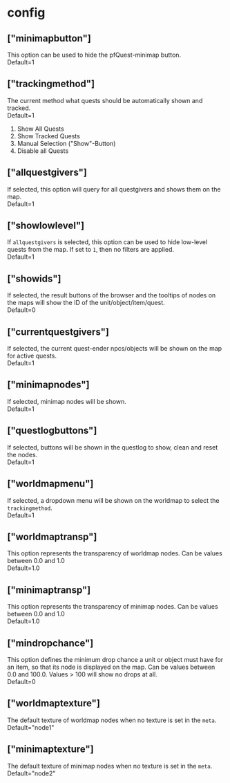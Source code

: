 config
======

## ["minimapbutton"]
This option can be used to hide the pfQuest-minimap button.  
Default=1

## ["trackingmethod"]
The current method what quests should be automatically shown and tracked.  
Default=1
1. Show All Quests
2. Show Tracked Quests
3. Manual Selection ("Show"-Button)
4. Disable all Quests

## ["allquestgivers"]
If selected, this option will query for all questgivers and shows them on the map.  
Default=1

## ["showlowlevel"]
If `allquestgivers` is selected, this option can be used to hide low-level quests from the map. If set to `1`, then no filters are applied.  
Default=1

## ["showids"]
If selected, the result buttons of the browser and the tooltips of nodes on the maps will show the ID of the unit/object/item/quest.  
Default=0

## ["currentquestgivers"]
If selected, the current quest-ender npcs/objects will be shown on the map for active quests.  
Default=1

## ["minimapnodes"]
If selected, minimap nodes will be shown.  
Default=1

## ["questlogbuttons"]
If selected, buttons will be shown in the questlog to show, clean and reset the nodes.  
Default=1

## ["worldmapmenu"]
If selected, a dropdown menu will be shown on the worldmap to select the `trackingmethod`.  
Default=1

## ["worldmaptransp"]
This option represents the transparency of worldmap nodes. Can be values between 0.0 and 1.0  
Default=1.0

## ["minimaptransp"]
This option represents the transparency of minimap nodes. Can be values between 0.0 and 1.0  
Default=1.0

## ["mindropchance"]
This option defines the minimum drop chance a unit or object must have for an item, so that its node is displayed on the map. Can be values between 0.0 and 100.0. Values > 100 will show no drops at all.  
Default=0

## ["worldmaptexture"]
The default texture of worldmap nodes when no texture is set in the `meta`.  
Default="node1"

## ["minimaptexture"]
The default texture of minimap nodes when no texture is set in the `meta`.  
Default="node2"
